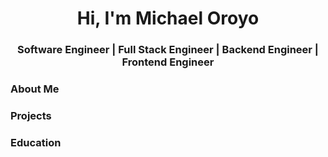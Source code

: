 <h1 align="center">Hi, I'm Michael Oroyo</h1>

<h3 align="center">Software Engineer | Full Stack Engineer | Backend Engineer | Frontend Engineer</h3>

<div>
  <div id="about">
    <h3>About Me</h3>
    <p></p>
  </div>
  
  <div id="projects">
     <h3>Projects</h3>
  </div>

  <div id="education">
    <h3>Education</h3>
  </div>
</div>
